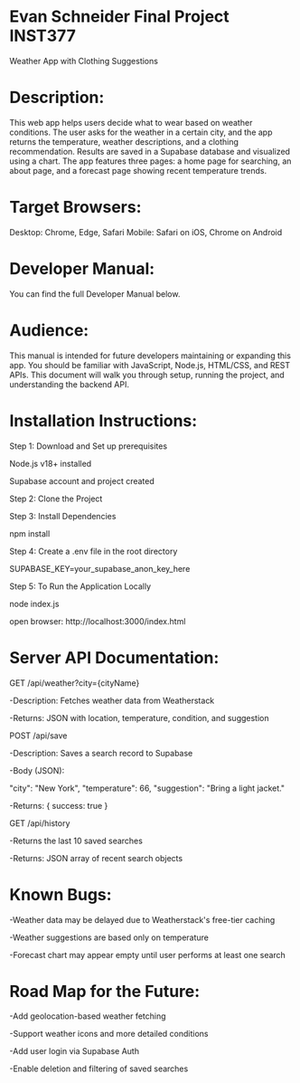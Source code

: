 # Evan  Schneider Final Project INST377
Weather App with Clothing Suggestions

# Description:
This web app helps users decide what to wear based on weather conditions. The user asks for the weather in a certain city, and the app returns the temperature, weather descriptions, and a clothing recommendation. Results are saved in a Supabase database and visualized using a chart. The app features three pages: a home page for searching, an about page, and a forecast page showing recent temperature trends.

# Target Browsers:
Desktop: Chrome, Edge, Safari
Mobile: Safari on iOS, Chrome on Android

# Developer Manual:
You can find the full Developer Manual below.

# Audience:
This manual is intended for future developers maintaining or expanding this app. You should be familiar with JavaScript, Node.js, HTML/CSS, and REST APIs. This document will walk you through setup, running the project, and understanding the backend API.

# Installation Instructions:

Step 1: Download and Set up prerequisites

Node.js v18+ installed

Supabase account and project created

Step 2: Clone the Project

Step 3: Install Dependencies

npm install

Step 4: Create a .env file in the root directory

SUPABASE_KEY=your_supabase_anon_key_here

Step 5: To Run the Application Locally

node index.js

open browser: http://localhost:3000/index.html


# Server API Documentation:

GET /api/weather?city={cityName}

-Description: Fetches weather data from Weatherstack

-Returns: JSON with location, temperature, condition, and suggestion

POST /api/save

-Description: Saves a search record to Supabase

-Body (JSON):

  "city": "New York",
  "temperature": 66,
  "suggestion": "Bring a light jacket."
  
-Returns: { success: true }

GET /api/history

-Returns the last 10 saved searches

-Returns: JSON array of recent search objects

# Known Bugs:

-Weather data may be delayed due to Weatherstack's free-tier caching

-Weather suggestions are based only on temperature

-Forecast chart may appear empty until user performs at least one search

# Road Map for the Future:

-Add geolocation-based weather fetching

-Support weather icons and more detailed conditions

-Add user login via Supabase Auth

-Enable deletion and filtering of saved searches
